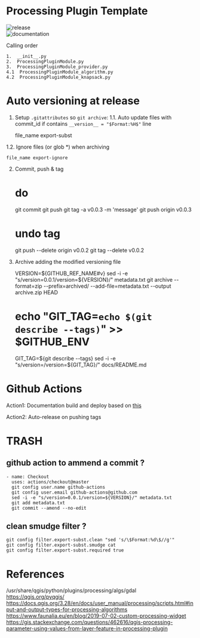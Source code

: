# Processing Plugin Template

![release](https://github.com/fdobad/qgis-processingplugin-template/actions/workflows/main.yml/badge.svg)  
![documentation](https://github.com/fdobad/qgis-processingplugin-template/actions/workflows/static.yml/badge.svg)  

Calling order

    1.  __init__.py
    2.  ProcessingPluginModule.py          
    3.  ProcessingPluginModule_provider.py 
    4.1  ProcessingPluginModule_algorithm.py
    4.2  ProcessingPluginModule_knapsack.py 

# Auto versioning at release

1. Setup `.gitattributes` so `git archive`:
1.1. Auto update files with commit_id if contains `__version__ = "$Format:%H$"` line

    file_name export-subst

1.2. Ignore files (or glob \*) when archiving

    file_name export-ignore

2. Commit, push & tag

    # do
    git commit
    git push
    git tag -a v0.0.3 -m 'message'
    git push origin v0.0.3

    # undo tag
    git push --delete origin v0.0.2
    git tag --delete v0.0.2

3. Archive adding the modified versioning file

    VERSION=${GITHUB_REF_NAME#v}
    sed -i -e "s/version=0.0.1/version=${VERSION}/" metadata.txt
    git archive --format=zip --prefix=archived/ --add-file=metadata.txt --output archive.zip HEAD

    # echo "GIT_TAG=`echo $(git describe --tags)`" >> $GITHUB_ENV
    GIT_TAG=${git describe --tags}
    sed -i -e "s/version=/version=${GIT_TAG}/" docs/README.md

# Github Actions
Action1: Documentation build and deploy based on [this](https://github.com/actions/starter-workflows/blob/main/pages/jekyll-gh-pages.yml)  

Action2: Auto-release on pushing tags

# TRASH 
## github action to ammend a commit ?

    - name: Checkout
      uses: actions/checkout@master
      git config user.name github-actions
      git config user.email github-actions@github.com
      sed -i -e "s/version=0.0.1/version=${VERSION}/" metadata.txt
      git add metadata.txt
      git commit --amend --no-edit

## clean smudge filter ?

    git config filter.export-subst.clean "sed 's/\$Format:%d\$//g'"
    git config filter.export-subst.smudge cat
    git config filter.export-subst.required true

# References

/usr/share/qgis/python/plugins/processing/algs/gdal
https://qgis.org/pyqgis/
https://docs.qgis.org/3.28/en/docs/user_manual/processing/scripts.html#input-and-output-types-for-processing-algorithms
https://www.faunalia.eu/en/blog/2019-07-02-custom-processing-widget
https://gis.stackexchange.com/questions/462616/qgis-processing-parameter-using-values-from-layer-feature-in-processing-plugin

